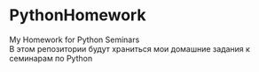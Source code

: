 # PythonHomework
My Homework for Python Seminars  
В этом репозитории будут храниться мои домашние задания к семинарам по Python
